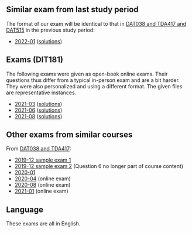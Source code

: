 ## Similar exam from last study period

The format of our exam will be identical to that in [DAT038 and TDA417 and DAT515](../DAT038_TDA417_DAT525) in the previous study period:

* [2022-01](../DAT038_TDA417_DAT525/2022-01/exam.pdf) ([solutions](../DAT038_TDA417_DAT525/2022-01/solution.pdf))

## Exams (DIT181)

The following exams were given as open-book online exams.
Their questions thus differ from a typical in-person exam and are a bit harder.
They were also personalized and using a different format.
The given files are representative instances.

* [2021-03](../DIT181/2021-03/exam.pdf) ([solutions](/DIT181/2021-03/solution.pdf))
* [2021-06](../LET375/2021-06/exam.pdf) ([solutions](../LET375/2021-06/solution.pdf))
* [2021-08](../DAT038_TDA417/2021-08/exam.pdf) ([solutions](../DAT038_TDA417/2021-08/solution.pdf))

## Other exams from similar courses

From [DAT038 and TDA417](../DAT038_TDA417):

* [2019-12 sample exam 1](../DAT038_TDA417/2019-12-sample-1)
* [2019-12 sample exam 2](../DAT038_TDA417/2019-12-sample-2) (Question 6 no longer part of course content)
* [2020-01](../DAT038_TDA417/2020-01)
* [2020-04](../DAT038_TDA417/2020-04) (online exam)
* [2020-08](../DAT038_TDA417/2020-08) (online exam)
* [2021-01](../DAT038_TDA417/2021-01) (online exam)

## Language

These exams are all in English.
